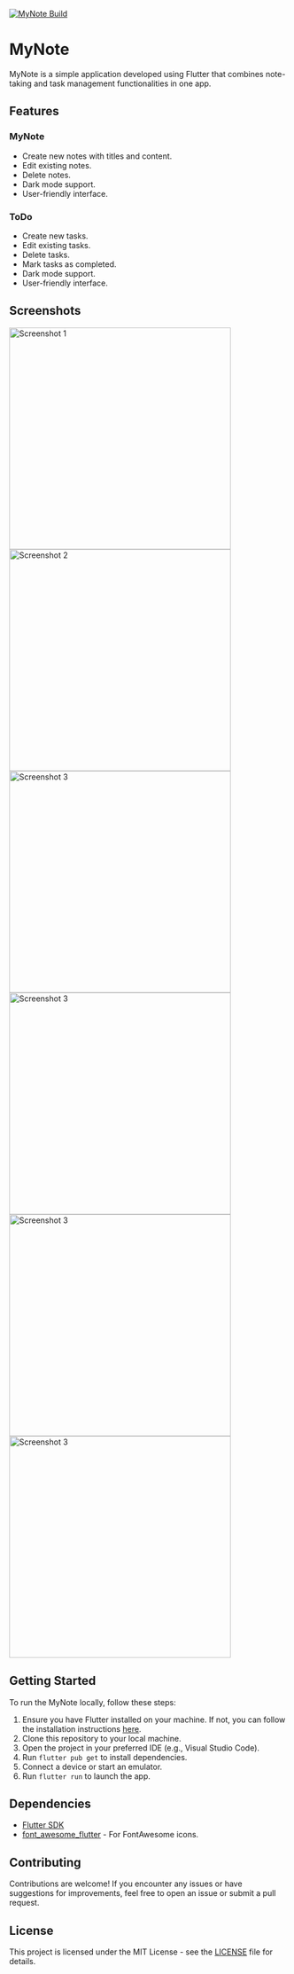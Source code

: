 [![MyNote Build](https://github.com/Syipmong/todo_app/actions/workflows/main.yml/badge.svg)](https://github.com/Syipmong/todo_app/actions/workflows/main.yml)

# MyNote

MyNote is a simple application developed using Flutter that combines note-taking and task management functionalities in one app.

## Features

### MyNote

- Create new notes with titles and content.
- Edit existing notes.
- Delete notes.
- Dark mode support.
- User-friendly interface.

### ToDo

- Create new tasks.
- Edit existing tasks.
- Delete tasks.
- Mark tasks as completed.
- Dark mode support.
- User-friendly interface.

## Screenshots

<img src="readme/images/Screenshot_20240210-090459.jpg" alt="Screenshot 1" width="400"/> <img src="readme/images/Screenshot_20240210-090510.jpg" alt="Screenshot 2" width="400"/>
<img src="readme/images/Screenshot_20240210-090518.jpg" alt="Screenshot 3" width="400"/> <img src="readme/images/Screenshot_20240210-101219.jpg" alt="Screenshot 3" width="400"/>
<img src="readme/images/Screenshot_20240210-101225.jpg" alt="Screenshot 3" width="400"/> <img src="readme/images/Screenshot_20240210-101258.jpg" alt="Screenshot 3" width="400"/>






## Getting Started

To run the MyNote locally, follow these steps:

1. Ensure you have Flutter installed on your machine. If not, you can follow the installation instructions [here](https://flutter.dev/docs/get-started/install).
2. Clone this repository to your local machine.
3. Open the project in your preferred IDE (e.g., Visual Studio Code).
4. Run `flutter pub get` to install dependencies.
5. Connect a device or start an emulator.
6. Run `flutter run` to launch the app.

## Dependencies

- [Flutter SDK](https://flutter.dev/)
- [font_awesome_flutter](https://pub.dev/packages/font_awesome_flutter) - For FontAwesome icons.

## Contributing

Contributions are welcome! If you encounter any issues or have suggestions for improvements, feel free to open an issue or submit a pull request.

## License

This project is licensed under the MIT License - see the [LICENSE](LICENSE) file for details.
